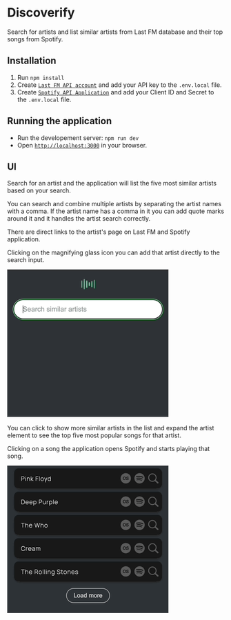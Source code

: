 # Discoverify

Search for artists and list similar artists from Last FM database and their top songs from Spotify.


## Installation
1. Run `npm install`
2. Create [`Last FM API account`](https://www.last.fm/api) and add your API key to the `.env.local` file.
2. Create [`Spotify API Application`](https://developer.spotify.com/documentation/web-api/concepts/apps) and add your Client ID and Secret to the `.env.local` file.


## Running the application
- Run the developement server: `npm run dev`
- Open [`http://localhost:3000`](http://localhost:3000) in your browser.


## UI

Search for an artist and the application will list the five most similar artists based on your search.

You can search and combine multiple artists by separating the artist names with a comma.
If the artist name has a comma in it you can add quote marks around it and it handles the artist search correctly.

There are direct links to the artist's page on Last FM and Spotify application.

Clicking on the magnifying glass icon you can add that artist directly to the search input.

![](discoverify-1.gif)

You can click to show more similar artists in the list and expand the artist element to see the top five most popular songs for that artist.

Clicking on a song the application opens Spotify and starts playing that song.

![](discoverify-2.gif)
